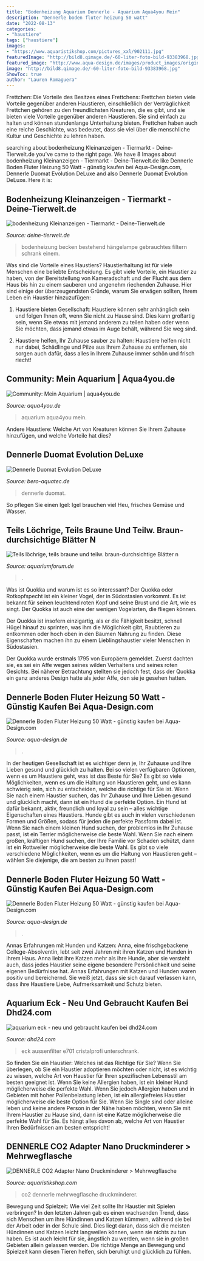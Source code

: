 ```yaml
---
title: "Bodenheizung Aquarium Dennerle - Aquarium Aqua4you Mein"
description: "Dennerle boden fluter heizung 50 watt"
date: "2022-08-13"
categories:
- "haustiere"
tags: ["haustiere"]
images:
- "https://www.aquaristikshop.com/pictures_xxl/902111.jpg"
featuredImage: "http://bild8.qimage.de/-60-liter-foto-bild-93383968.jpg"
featured_image: "http://www.aqua-design.de/images/product_images/original_images/dennerle-boden-fluter-heizung-50-watt-5216-0.jpg"
image: "http://bild8.qimage.de/-60-liter-foto-bild-93383968.jpg"
ShowToc: true
author: "Lauren Romaguera"
---
```



Frettchen: Die Vorteile des Besitzes eines Frettchens: Frettchen bieten viele Vorteile gegenüber anderen Haustieren, einschließlich der Verträglichkeit
Frettchen gehören zu den freundlichsten Kreaturen, die es gibt, und sie bieten viele Vorteile gegenüber anderen Haustieren. Sie sind einfach zu halten und können stundenlange Unterhaltung bieten. Frettchen haben auch eine reiche Geschichte, was bedeutet, dass sie viel über die menschliche Kultur und Geschichte zu lehren haben.

	

		
searching about bodenheizung Kleinanzeigen - Tiermarkt - Deine-Tierwelt.de you've came to the right page. We have 8 Images about bodenheizung Kleinanzeigen - Tiermarkt - Deine-Tierwelt.de like Dennerle Boden Fluter Heizung 50 Watt - günstig kaufen bei Aqua-Design.com, Dennerle Duomat Evolution DeLuxe and also Dennerle Duomat Evolution DeLuxe. Here it is:
		
    
## Bodenheizung Kleinanzeigen - Tiermarkt - Deine-Tierwelt.de

<img loading=lazy src="http://bild6.qimage.de/aquarium-30-cm-foto-bild-90602996.jpg" onerror="this.onerror=null;this.src='https://tse1.mm.bing.net/th?id=OIP.MumIQq-1gpMuLAztjccr8gHaJ4&amp;pid=15.1';" alt="bodenheizung Kleinanzeigen - Tiermarkt - Deine-Tierwelt.de">

_Source: deine-tierwelt.de_

>bodenheizung becken bestehend hängelampe gebrauchtes filtern schrank einem. 

	

Was sind die Vorteile eines Haustiers?
Haustierhaltung ist für viele Menschen eine beliebte Entscheidung. Es gibt viele Vorteile, ein Haustier zu haben, von der Bereitstellung von Kameradschaft und der Flucht aus dem Haus bis hin zu einem sauberen und angenehm riechenden Zuhause. Hier sind einige der überzeugendsten Gründe, warum Sie erwägen sollten, Ihrem Leben ein Haustier hinzuzufügen:
1. Haustiere bieten Gesellschaft: Haustiere können sehr anhänglich sein und folgen Ihnen oft, wenn Sie nicht zu Hause sind. Dies kann großartig sein, wenn Sie etwas mit jemand anderem zu teilen haben oder wenn Sie möchten, dass jemand etwas im Auge behält, während Sie weg sind.

2. Haustiere helfen, Ihr Zuhause sauber zu halten: Haustiere helfen nicht nur dabei, Schädlinge und Pilze aus Ihrem Zuhause zu entfernen, sie sorgen auch dafür, dass alles in Ihrem Zuhause immer schön und frisch riecht!

    
## Community: Mein Aquarium | Aqua4you.de

<img loading=lazy src="http://www.aqua4you.de/images/mein_aquarium/NvvcynEwDvGa.jpg" onerror="this.onerror=null;this.src='https://tse1.mm.bing.net/th?id=OIP.uCHAFBrje0H8G3llEvMebQHaFj&amp;pid=15.1';" alt="Community: Mein Aquarium | aqua4you.de">

_Source: aqua4you.de_

>aquarium aqua4you mein. 

	

Andere Haustiere: Welche Art von Kreaturen können Sie Ihrem Zuhause hinzufügen, und welche Vorteile hat dies?

    
## Dennerle Duomat Evolution DeLuxe

<img loading=lazy src="https://www.bero-aquatec.de/images/product_images/info_images/Dennerle-Duomat.jpg" onerror="this.onerror=null;this.src='https://tse4.mm.bing.net/th?id=OIP.mxvGW6LnkxmOtVLnEjkNBgAAAA&amp;pid=15.1';" alt="Dennerle Duomat Evolution DeLuxe">

_Source: bero-aquatec.de_

>dennerle duomat. 

	

So pflegen Sie einen Igel: Igel brauchen viel Heu, frisches Gemüse und Wasser.

    
## Teils Löchrige, Teils Braune Und Teilw. Braun-durchsichtige Blätter N

<img loading=lazy src="https://www.aquariumforum.de/gallery/files/3/7/1/7/2/aquarium9-med.jpg" onerror="this.onerror=null;this.src='https://tse2.mm.bing.net/th?id=OIP.Efz_2X23KsR3IHYQf4H4TQHaER&amp;pid=15.1';" alt="Teils löchrige, teils braune und teilw. braun-durchsichtige Blätter n">

_Source: aquariumforum.de_

>. 

	

Was ist Quokka und warum ist es so interessant?
Der Quokka oder Rotkopfspecht ist ein kleiner Vogel, der in Südostasien vorkommt. Es ist bekannt für seinen leuchtend roten Kopf und seine Brust und die Art, wie es singt. Der Quokka ist auch eine der wenigen Vogelarten, die fliegen können.


Der Quokka ist insofern einzigartig, als er die Fähigkeit besitzt, schnell Hügel hinauf zu sprinten, was ihm die Möglichkeit gibt, Raubtieren zu entkommen oder hoch oben in den Bäumen Nahrung zu finden. Diese Eigenschaften machen ihn zu einem Lieblingshaustier vieler Menschen in Südostasien.



Der Quokka wurde erstmals 1795 von Europäern gemeldet. Zuerst dachten sie, es sei ein Affe wegen seines wilden Verhaltens und seines roten Gesichts. Bei näherer Betrachtung stellten sie jedoch fest, dass der Quokka ein ganz anderes Design hatte als jeder Affe, den sie je gesehen hatten.

    
## Dennerle Boden Fluter Heizung 50 Watt - Günstig Kaufen Bei Aqua-Design.com

<img loading=lazy src="http://www.aqua-design.de/images/product_images/original_images/dennerle-boden-fluter-heizung-50-watt-5216-0.jpg" onerror="this.onerror=null;this.src='https://tse4.mm.bing.net/th?id=OIP.YZlipFryTbuqTaSmleQqqAHaHa&amp;pid=15.1';" alt="Dennerle Boden Fluter Heizung 50 Watt - günstig kaufen bei Aqua-Design.com">

_Source: aqua-design.de_

>. 

	

In der heutigen Gesellschaft ist es wichtiger denn je, Ihr Zuhause und Ihre Lieben gesund und glücklich zu halten. Bei so vielen verfügbaren Optionen, wenn es um Haustiere geht, was ist das Beste für Sie?
Es gibt so viele Möglichkeiten, wenn es um die Haltung von Haustieren geht, und es kann schwierig sein, sich zu entscheiden, welche die richtige für Sie ist. Wenn Sie nach einem Haustier suchen, das Ihr Zuhause und Ihre Lieben gesund und glücklich macht, dann ist ein Hund die perfekte Option. Ein Hund ist dafür bekannt, aktiv, freundlich und loyal zu sein – alles wichtige Eigenschaften eines Haustiers.
Hunde gibt es auch in vielen verschiedenen Formen und Größen, sodass für jeden die perfekte Passform dabei ist. Wenn Sie nach einem kleinen Hund suchen, der problemlos in Ihr Zuhause passt, ist ein Terrier möglicherweise die beste Wahl. Wenn Sie nach einem großen, kräftigen Hund suchen, der Ihre Familie vor Schaden schützt, dann ist ein Rottweiler möglicherweise die beste Wahl. Es gibt so viele verschiedene Möglichkeiten, wenn es um die Haltung von Haustieren geht – wählen Sie diejenige, die am besten zu Ihnen passt!

    
## Dennerle Boden Fluter Heizung 50 Watt - Günstig Kaufen Bei Aqua-Design.com

<img loading=lazy src="https://www.aqua-design.de/images/product_images/popup_images/dennerle-boden-fluter-heizung-50-watt-5216-2.jpg" onerror="this.onerror=null;this.src='https://tse1.mm.bing.net/th?id=OIP.fQKW8zsTw5Pfk1KgeNCDKAHaHa&amp;pid=15.1';" alt="Dennerle Boden Fluter Heizung 50 Watt - günstig kaufen bei Aqua-Design.com">

_Source: aqua-design.de_

>. 

	

Annas Erfahrungen mit Hunden und Katzen:
Anna, eine frischgebackene College-Absolventin, lebt seit zwei Jahren mit ihren Katzen und Hunden in ihrem Haus. Anna liebt ihre Katzen mehr als ihre Hunde, aber sie versteht auch, dass jedes Haustier seine eigene besondere Persönlichkeit und seine eigenen Bedürfnisse hat. Annas Erfahrungen mit Katzen und Hunden waren positiv und bereichernd. Sie weiß jetzt, dass sie sich darauf verlassen kann, dass ihre Haustiere Liebe, Aufmerksamkeit und Schutz bieten.

    
## Aquarium Eck - Neu Und Gebraucht Kaufen Bei Dhd24.com

<img loading=lazy src="http://bild8.qimage.de/-60-liter-foto-bild-93383968.jpg" onerror="this.onerror=null;this.src='https://tse3.mm.bing.net/th?id=OIP.Ol030A7DTeymJOqbgJKerwHaJ4&amp;pid=15.1';" alt="aquarium eck - neu und gebraucht kaufen bei dhd24.com">

_Source: dhd24.com_

>eck aussenfilter e701 cristalprofi unterschrank. 

	

So finden Sie ein Haustier: Welches ist das Richtige für Sie?
Wenn Sie überlegen, ob Sie ein Haustier adoptieren möchten oder nicht, ist es wichtig zu wissen, welche Art von Haustier für Ihren spezifischen Lebensstil am besten geeignet ist. Wenn Sie keine Allergien haben, ist ein kleiner Hund möglicherweise die perfekte Wahl. Wenn Sie jedoch Allergien haben und in Gebieten mit hoher Pollenbelastung leben, ist ein allergiefreies Haustier möglicherweise die beste Option für Sie. Wenn Sie Single sind oder alleine leben und keine andere Person in der Nähe haben möchten, wenn Sie mit Ihrem Haustier zu Hause sind, dann ist eine Katze möglicherweise die perfekte Wahl für Sie. Es hängt alles davon ab, welche Art von Haustier Ihren Bedürfnissen am besten entspricht!

    
## DENNERLE CO2 Adapter Nano Druckminderer &gt; Mehrwegflasche

<img loading=lazy src="https://www.aquaristikshop.com/pictures_xxl/902111.jpg" onerror="this.onerror=null;this.src='https://tse2.mm.bing.net/th?id=OIP.y47hIgUGhgxDjJkSYlG6BQHaGk&amp;pid=15.1';" alt="DENNERLE CO2 Adapter Nano Druckminderer &gt; Mehrwegflasche">

_Source: aquaristikshop.com_

>co2 dennerle mehrwegflasche druckminderer. 

	

Bewegung und Spielzeit: Wie viel Zeit sollte Ihr Haustier mit Spielen verbringen?
In den letzten Jahren gab es einen wachsenden Trend, dass sich Menschen um ihre Hündinnen und Katzen kümmern, während sie bei der Arbeit oder in der Schule sind. Dies liegt daran, dass sich die meisten Hündinnen und Katzen leicht langweilen können, wenn sie nichts zu tun haben. Es ist auch leicht für sie, ängstlich zu werden, wenn sie in großen Gebieten allein gelassen werden. Die richtige Menge an Bewegung und Spielzeit kann diesen Tieren helfen, sich beruhigt und glücklich zu fühlen.


